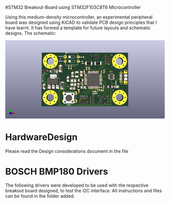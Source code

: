 
#STM32 Breakout-Board using STM32F103C8T6 Microcontroller

Using this medium-density microcontroller, an experimental peripheral board was designed using KiCAD to validate PCB design principles that I have learnt. It has formed a template for future layouts and schematic designs. The schematic:

![alt text](https://github.com/Suvashan1/HardwareDesign/blob/main/STM32F103C8T6_Breakout/Front_View.jpg)






















# HardwareDesign

Please read the Design considerations document in the file 

# BOSCH BMP180 Drivers

The following drivers were developed to be used with the respective breakout board designed, to test the I2C interface. All instructions and files can be found in the folder
added.
